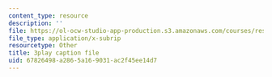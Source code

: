 ```yaml
---
content_type: resource
description: ''
file: https://ol-ocw-studio-app-production.s3.amazonaws.com/courses/res-18-008-calculus-revisited-complex-variables-differential-equations-and-linear-algebra-fall-2011/67826498a2865a169031ac2f45ee14d7_DJO6ilwbWiI.vtt
file_type: application/x-subrip
resourcetype: Other
title: 3play caption file
uid: 67826498-a286-5a16-9031-ac2f45ee14d7
---
```

